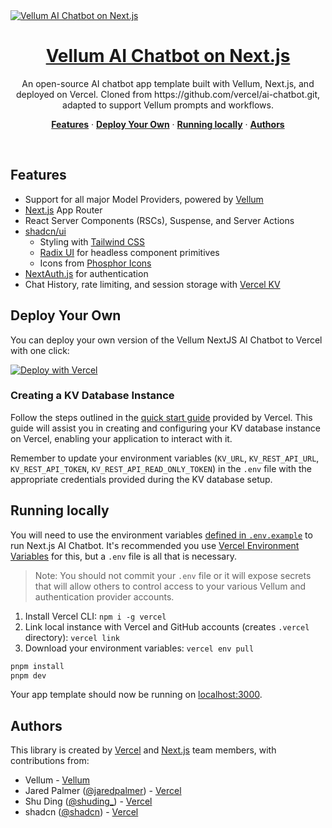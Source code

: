 <a href="https://chatbot.demo.vellum.ai">
  <img alt="Vellum AI Chatbot on Next.js" src="https://chatbot.demo.vellum.ai/opengraph-image.png">
  <h1 align="center">Vellum AI Chatbot on Next.js</h1>
</a>

<p align="center">
  An open-source AI chatbot app template built with Vellum, Next.js, and deployed on Vercel. Cloned from https://github.com/vercel/ai-chatbot.git, adapted to support Vellum prompts and workflows.
</p>

<p align="center">
  <a href="#features"><strong>Features</strong></a> ·
  <a href="#deploy-your-own"><strong>Deploy Your Own</strong></a> ·
  <a href="#running-locally"><strong>Running locally</strong></a> ·
  <a href="#authors"><strong>Authors</strong></a>
</p>
<br/>

## Features

- Support for all major Model Providers, powered by [Vellum](https://vellum.ai)
- [Next.js](https://nextjs.org) App Router
- React Server Components (RSCs), Suspense, and Server Actions
- [shadcn/ui](https://ui.shadcn.com)
  - Styling with [Tailwind CSS](https://tailwindcss.com)
  - [Radix UI](https://radix-ui.com) for headless component primitives
  - Icons from [Phosphor Icons](https://phosphoricons.com)
- [NextAuth.js](https://github.com/nextauthjs/next-auth) for authentication
- Chat History, rate limiting, and session storage with [Vercel KV](https://vercel.com/storage/kv)

## Deploy Your Own

You can deploy your own version of the Vellum NextJS AI Chatbot to Vercel with one click:

[![Deploy with Vercel](https://vercel.com/button)](https://vercel.com/new/clone?repository-url=https%3A%2F%2Fgithub.com%2Fvellum-ai%2Fvellum-example-apps%2Ftree%2Fmain%2Fexamples%2Fvercel-ai-chatbot&env=OPENAI_API_KEY,AUTH_GITHUB_ID,AUTH_GITHUB_SECRET,AUTH_SECRET&envDescription=For%20more%20on%20how%20to%20set%20these%20environment%20variables%2C%20follow%20the%20link%20below&envLink=https%3A%2F%2Fgithub.com%2Fvellum-ai%2Fvellum-example-apps%2Fblob%2Fmain%2Fexamples%2Fvercel-ai-chatbot%2F.env.example&project-name=vellum-ai-chatbot&repository-name=vellum-ai-chatbot&demo-title=Vellum%20AI%20Chatbot%20on%20Next.js&demo-description=An%20open-source%20AI%20chatbot%20app%20template%20built%20with%20Vellum%2C%20Next.js%2C%20the%20Vercel%20AI%20SDK%2C%20and%20Vercel%20KV.&demo-url=https%3A%2F%2Fvellum-example-apps-six.vercel.app)

### Creating a KV Database Instance

Follow the steps outlined in the [quick start guide](https://vercel.com/docs/storage/vercel-kv/quickstart#create-a-kv-database) provided by Vercel. This guide will assist you in creating and configuring your KV database instance on Vercel, enabling your application to interact with it.

Remember to update your environment variables (`KV_URL`, `KV_REST_API_URL`, `KV_REST_API_TOKEN`, `KV_REST_API_READ_ONLY_TOKEN`) in the `.env` file with the appropriate credentials provided during the KV database setup.

## Running locally

You will need to use the environment variables [defined in `.env.example`](.env.example) to run Next.js AI Chatbot. It's recommended you use [Vercel Environment Variables](https://vercel.com/docs/projects/environment-variables) for this, but a `.env` file is all that is necessary.

> Note: You should not commit your `.env` file or it will expose secrets that will allow others to control access to your various Vellum and authentication provider accounts.

1. Install Vercel CLI: `npm i -g vercel`
2. Link local instance with Vercel and GitHub accounts (creates `.vercel` directory): `vercel link`
3. Download your environment variables: `vercel env pull`

```bash
pnpm install
pnpm dev
```

Your app template should now be running on [localhost:3000](http://localhost:3000/).

## Authors

This library is created by [Vercel](https://vercel.com) and [Next.js](https://nextjs.org) team members, with contributions from:

- Vellum - [Vellum](https://vellum.ai)
- Jared Palmer ([@jaredpalmer](https://twitter.com/jaredpalmer)) - [Vercel](https://vercel.com)
- Shu Ding ([@shuding\_](https://twitter.com/shuding_)) - [Vercel](https://vercel.com)
- shadcn ([@shadcn](https://twitter.com/shadcn)) - [Vercel](https://vercel.com)
